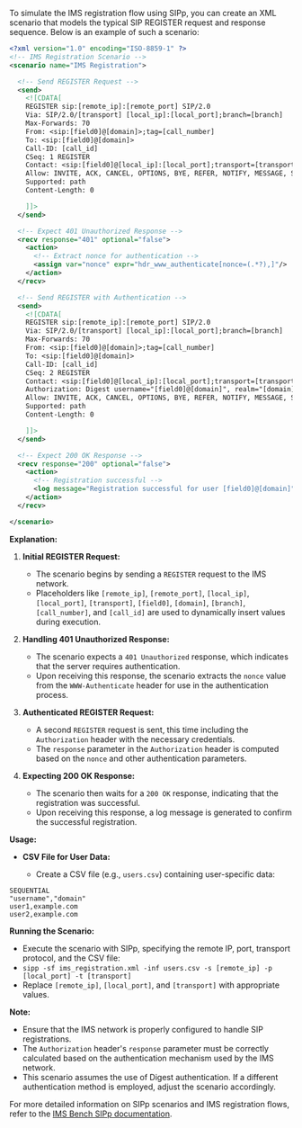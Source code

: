To simulate the IMS registration flow using SIPp, you can create an XML scenario that models the typical SIP REGISTER request and response sequence. Below is an example of such a scenario:

``` xml
<?xml version="1.0" encoding="ISO-8859-1" ?>
<!-- IMS Registration Scenario -->
<scenario name="IMS Registration">

  <!-- Send REGISTER Request -->
  <send>
    <![CDATA[
    REGISTER sip:[remote_ip]:[remote_port] SIP/2.0
    Via: SIP/2.0/[transport] [local_ip]:[local_port];branch=[branch]
    Max-Forwards: 70
    From: <sip:[field0]@[domain]>;tag=[call_number]
    To: <sip:[field0]@[domain]>
    Call-ID: [call_id]
    CSeq: 1 REGISTER
    Contact: <sip:[field0]@[local_ip]:[local_port];transport=[transport]>;expires=3600
    Allow: INVITE, ACK, CANCEL, OPTIONS, BYE, REFER, NOTIFY, MESSAGE, SUBSCRIBE, INFO
    Supported: path
    Content-Length: 0

    ]]>
  </send>

  <!-- Expect 401 Unauthorized Response -->
  <recv response="401" optional="false">
    <action>
      <!-- Extract nonce for authentication -->
      <assign var="nonce" expr="hdr_www_authenticate[nonce=(.*?),]"/>
    </action>
  </recv>

  <!-- Send REGISTER with Authentication -->
  <send>
    <![CDATA[
    REGISTER sip:[remote_ip]:[remote_port] SIP/2.0
    Via: SIP/2.0/[transport] [local_ip]:[local_port];branch=[branch]
    Max-Forwards: 70
    From: <sip:[field0]@[domain]>;tag=[call_number]
    To: <sip:[field0]@[domain]>
    Call-ID: [call_id]
    CSeq: 2 REGISTER
    Contact: <sip:[field0]@[local_ip]:[local_port];transport=[transport]>;expires=3600
    Authorization: Digest username="[field0]@[domain]", realm="[domain]", nonce="[nonce]", uri="sip:[domain]", response="[auth_response]"
    Allow: INVITE, ACK, CANCEL, OPTIONS, BYE, REFER, NOTIFY, MESSAGE, SUBSCRIBE, INFO
    Supported: path
    Content-Length: 0

    ]]>
  </send>

  <!-- Expect 200 OK Response -->
  <recv response="200" optional="false">
    <action>
      <!-- Registration successful -->
      <log message="Registration successful for user [field0]@[domain]"/>
    </action>
  </recv>

</scenario>

```

**Explanation:**

1. **Initial REGISTER Request:**
    
    - The scenario begins by sending a `REGISTER` request to the IMS network.
    - Placeholders like `[remote_ip]`, `[remote_port]`, `[local_ip]`, `[local_port]`, `[transport]`, `[field0]`, `[domain]`, `[branch]`, `[call_number]`, and `[call_id]` are used to dynamically insert values during execution.
2. **Handling 401 Unauthorized Response:**
    
    - The scenario expects a `401 Unauthorized` response, which indicates that the server requires authentication.
    - Upon receiving this response, the scenario extracts the `nonce` value from the `WWW-Authenticate` header for use in the authentication process.
3. **Authenticated REGISTER Request:**
    
    - A second `REGISTER` request is sent, this time including the `Authorization` header with the necessary credentials.
    - The `response` parameter in the `Authorization` header is computed based on the `nonce` and other authentication parameters.
4. **Expecting 200 OK Response:**
    
    - The scenario then waits for a `200 OK` response, indicating that the registration was successful.
    - Upon receiving this response, a log message is generated to confirm the successful registration.


**Usage:**

- **CSV File for User Data:**
    
    - Create a CSV file (e.g., `users.csv`) containing user-specific data:
``` 
SEQUENTIAL
"username","domain"
user1,example.com
user2,example.com

```
**Running the Scenario:**

- Execute the scenario with SIPp, specifying the remote IP, port, transport protocol, and the CSV file:
- `sipp -sf ims_registration.xml -inf users.csv -s [remote_ip] -p [local_port] -t [transport]`
- Replace `[remote_ip]`, `[local_port]`, and `[transport]` with appropriate values.

**Note:**

- Ensure that the IMS network is properly configured to handle SIP registrations.
- The `Authorization` header's `response` parameter must be correctly calculated based on the authentication mechanism used by the IMS network.
- This scenario assumes the use of Digest authentication. If a different authentication method is employed, adjust the scenario accordingly.

For more detailed information on SIPp scenarios and IMS registration flows, refer to the [IMS Bench SIPp documentation](https://sipp.sourceforge.net/ims_bench/intro.html).

